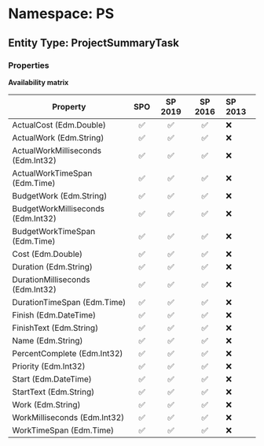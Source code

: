# Namespace: PS

## Entity Type: ProjectSummaryTask

### Properties

**Availability matrix**

Property | SPO | SP 2019 | SP 2016 | SP 2013
----------|:---:|:-------:|:-------:|:-------
ActualCost (Edm.Double) | ✅ | ✅ | ✅ | ❌
ActualWork (Edm.String) | ✅ | ✅ | ✅ | ❌
ActualWorkMilliseconds (Edm.Int32) | ✅ | ✅ | ✅ | ❌
ActualWorkTimeSpan (Edm.Time) | ✅ | ✅ | ✅ | ❌
BudgetWork (Edm.String) | ✅ | ✅ | ✅ | ❌
BudgetWorkMilliseconds (Edm.Int32) | ✅ | ✅ | ✅ | ❌
BudgetWorkTimeSpan (Edm.Time) | ✅ | ✅ | ✅ | ❌
Cost (Edm.Double) | ✅ | ✅ | ✅ | ❌
Duration (Edm.String) | ✅ | ✅ | ✅ | ❌
DurationMilliseconds (Edm.Int32) | ✅ | ✅ | ✅ | ❌
DurationTimeSpan (Edm.Time) | ✅ | ✅ | ✅ | ❌
Finish (Edm.DateTime) | ✅ | ✅ | ✅ | ❌
FinishText (Edm.String) | ✅ | ✅ | ✅ | ❌
Name (Edm.String) | ✅ | ✅ | ✅ | ❌
PercentComplete (Edm.Int32) | ✅ | ✅ | ✅ | ❌
Priority (Edm.Int32) | ✅ | ✅ | ✅ | ❌
Start (Edm.DateTime) | ✅ | ✅ | ✅ | ❌
StartText (Edm.String) | ✅ | ✅ | ✅ | ❌
Work (Edm.String) | ✅ | ✅ | ✅ | ❌
WorkMilliseconds (Edm.Int32) | ✅ | ✅ | ✅ | ❌
WorkTimeSpan (Edm.Time) | ✅ | ✅ | ✅ | ❌

